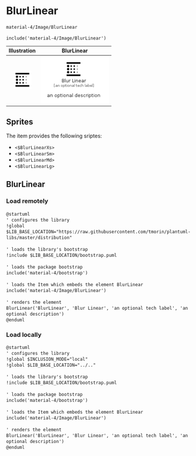 # BlurLinear


```text
material-4/Image/BlurLinear
```

```text
include('material-4/Image/BlurLinear')
```



| Illustration | BlurLinear |
| :---: | :---: |
| ![illustration for Illustration](../../material-4/Image/BlurLinear.png) | ![illustration for BlurLinear](../../material-4/Image/BlurLinear.Local.png) |



## Sprites
The item provides the following sriptes:

- `<$BlurLinearXs>`
- `<$BlurLinearSm>`
- `<$BlurLinearMd>`
- `<$BlurLinearLg>`





## BlurLinear

### Load remotely
```plantuml
@startuml
' configures the library
!global $LIB_BASE_LOCATION="https://raw.githubusercontent.com/tmorin/plantuml-libs/master/distribution"

' loads the library's bootstrap
!include $LIB_BASE_LOCATION/bootstrap.puml

' loads the package bootstrap
include('material-4/bootstrap')

' loads the Item which embeds the element BlurLinear
include('material-4/Image/BlurLinear')

' renders the element
BlurLinear('BlurLinear', 'Blur Linear', 'an optional tech label', 'an optional description')
@enduml
```

### Load locally
```plantuml
@startuml
' configures the library
!global $INCLUSION_MODE="local"
!global $LIB_BASE_LOCATION="../.."

' loads the library's bootstrap
!include $LIB_BASE_LOCATION/bootstrap.puml

' loads the package bootstrap
include('material-4/bootstrap')

' loads the Item which embeds the element BlurLinear
include('material-4/Image/BlurLinear')

' renders the element
BlurLinear('BlurLinear', 'Blur Linear', 'an optional tech label', 'an optional description')
@enduml
```

